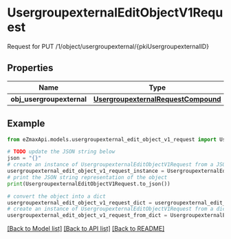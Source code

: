 # UsergroupexternalEditObjectV1Request

Request for PUT /1/object/usergroupexternal/{pkiUsergroupexternalID}

## Properties

Name | Type | Description | Notes
------------ | ------------- | ------------- | -------------
**obj_usergroupexternal** | [**UsergroupexternalRequestCompound**](UsergroupexternalRequestCompound.md) |  | 

## Example

```python
from eZmaxApi.models.usergroupexternal_edit_object_v1_request import UsergroupexternalEditObjectV1Request

# TODO update the JSON string below
json = "{}"
# create an instance of UsergroupexternalEditObjectV1Request from a JSON string
usergroupexternal_edit_object_v1_request_instance = UsergroupexternalEditObjectV1Request.from_json(json)
# print the JSON string representation of the object
print(UsergroupexternalEditObjectV1Request.to_json())

# convert the object into a dict
usergroupexternal_edit_object_v1_request_dict = usergroupexternal_edit_object_v1_request_instance.to_dict()
# create an instance of UsergroupexternalEditObjectV1Request from a dict
usergroupexternal_edit_object_v1_request_from_dict = UsergroupexternalEditObjectV1Request.from_dict(usergroupexternal_edit_object_v1_request_dict)
```
[[Back to Model list]](../README.md#documentation-for-models) [[Back to API list]](../README.md#documentation-for-api-endpoints) [[Back to README]](../README.md)


